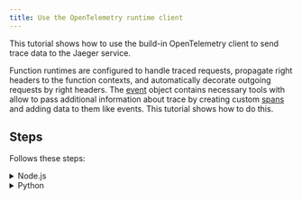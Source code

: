 ```yaml
---
title: Use the OpenTelemetry runtime client
---
```


This tutorial shows how to use the build-in OpenTelemetry client to send trace data to the Jaeger service.

Function runtimes are configured to handle traced requests, propagate right headers to the function contexts, and automatically decorate outgoing requests by right headers. The [event](../../05-technical-reference/svls-08-function-specification.md#event-object) object contains necessary tools with allow to pass additional information about trace by creating custom [spans](https://opentelemetry.io/docs/reference/specification/trace/api/#span) and adding data to them like events. This tutorial shows how to do this.

## Steps

Follows these steps:

<div tabs name="steps" group="opentelemetry-client">
  <details>
  <summary label="node.js">
  Node.js
  </summary>

1. [Create inline function](./svls-01-create-inline-function.md) with following body:

   ```javascript
   module.exports = {
      main: function (event, context) {
         span = event.tracer.startSpan('foo');
         span.addEvent('bar');
         span.end();
         
         return "hello OpenTelemetry"
      }
   }
   ```

2. [Expose function](./svls-03-expose-function.md) and access the Function's external address.
3. [Expose Jaeger securely](../../04-operation-guides/security/sec-06-access-expose-kiali-grafana.md).
4. Open the following Jaeger's addres in the browser:

   ```text
   http://localhost:16686
   ```

5. Find and select the deployment's name in the `Service` list and click `Find Traces`.

</details>
<details>
<summary label="python">
Python
</summary>

1. [Create inline function](./svls-01-create-inline-function.md) with following body:

   ```python
   def main(event, context):
      span = event.tracer.start_span("foo")
      span.add_event("bar")
      span.end()

      return "hello OpenTelemetry"
   ```

2. [Expose function](./svls-03-expose-function.md) and access the Function's external address.
3. [Expose Jaeger securely](../../04-operation-guides/security/sec-06-access-expose-kiali-grafana.md).
4. Open the following Jaeger's addres in the browser:

   ```text
   http://localhost:16686
   ```

5. Find and select the deployment's name in the `Service` list and click `Find Traces`.

</details>
</div>

